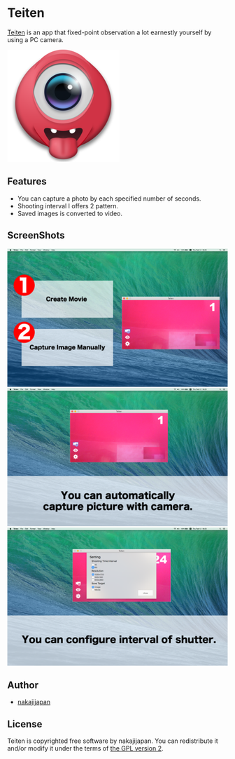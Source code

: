 # Teiten

[Teiten](http://teiten.nakajijapan.net/) is an app that fixed-point observation a lot earnestly yourself by using a PC camera.

![](./Icons/Icon-256.png)

## Features

- You can capture a photo by each specified number of seconds.
- Shooting interval I offers 2 pattern.
- Saved images is converted to video.

## ScreenShots

![Teiten](./Web/images/screencapture1.png)
![Teiten](./Web/images/screencapture2.png)
![Teiten](./Web/images/screencapture3.png)

## Author

- [nakajijapan](https://github.com/nakajijapan)

## License

Teiten is copyrighted free software by nakajijapan.
You can redistribute it and/or modify it under the terms of [the GPL version 2](https://github.com/psychs/limechat/blob/master/GPL.txt).
